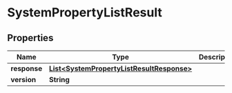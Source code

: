 
# SystemPropertyListResult

## Properties
Name | Type | Description | Notes
------------ | ------------- | ------------- | -------------
**response** | [**List&lt;SystemPropertyListResultResponse&gt;**](SystemPropertyListResultResponse.md) |  |  [optional]
**version** | **String** |  |  [optional]



